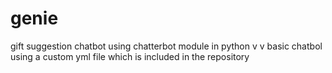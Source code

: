 # genie
gift suggestion chatbot using chatterbot module in python
v v basic chatbol using a custom yml file which is included in the repository
